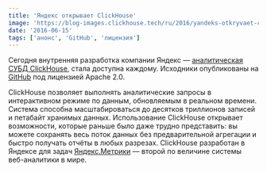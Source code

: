 ```yaml
---
title: 'Яндекс открывает ClickHouse'
image: 'https://blog-images.clickhouse.tech/ru/2016/yandeks-otkryvaet-clickhouse/main.jpg'
date: '2016-06-15'
tags: ['анонс', 'GitHub', 'лицензия']
---
```


Сегодня внутренняя разработка компании Яндекс — [аналитическая СУБД ClickHouse](https://clickhouse.tech/), стала доступна каждому. Исходники опубликованы на [GitHub](https://github.com/ClickHouse/ClickHouse) под лицензией Apache 2.0.

ClickHouse позволяет выполнять аналитические запросы в интерактивном режиме по данным, обновляемым в реальном времени. Система способна масштабироваться до десятков триллионов записей и петабайт хранимых данных. Использование ClickHouse открывает возможности, которые раньше было даже трудно представить: вы можете сохранять весь поток данных без предварительной агрегации и быстро получать отчёты в любых разрезах. ClickHouse разработан в Яндексе для задач [Яндекс.Метрики](https://metrika.yandex.ru/) — второй по величине системы веб-аналитики в мире.
